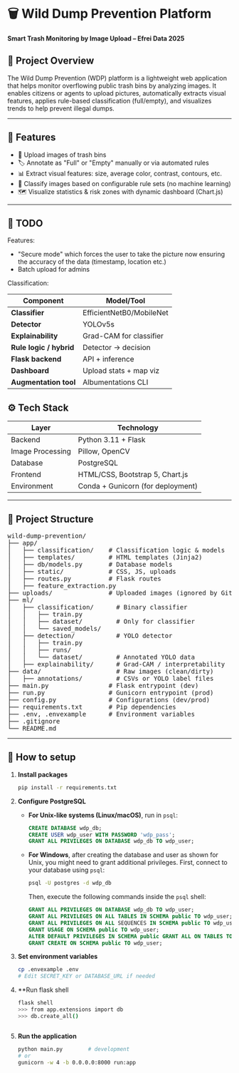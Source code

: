 # 🗑️ Wild Dump Prevention Platform

**Smart Trash Monitoring by Image Upload – Efrei Data 2025**

## 📌 Project Overview

The Wild Dump Prevention (WDP) platform is a lightweight web application that helps monitor overflowing public trash bins by analyzing images. It enables citizens or agents to upload pictures, automatically extracts visual features, applies rule-based classification (full/empty), and visualizes trends to help prevent illegal dumps.

---

## 🚀 Features

- 📸 Upload images of trash bins
- 🏷️ Annotate as "Full" or "Empty" manually or via automated rules
- 📊 Extract visual features: size, average color, contrast, contours, etc.
- 🧠 Classify images based on configurable rule sets (no machine learning)
- 🗺️ Visualize statistics & risk zones with dynamic dashboard (Chart.js)

---

## 🚀 TODO
Features:
- "Secure mode" which forces the user to take the picture now ensuring the accuracy of the data (timestamp, location etc.)
- Batch upload for admins

Classification:

| Component               | Model/Tool               |
| ----------------------- | ------------------------ |
| **Classifier**          | EfficientNetB0/MobileNet |
| **Detector**            | YOLOv5s                  |
| **Explainability**      | Grad-CAM for classifier  |
| **Rule logic / hybrid** | Detector → decision      |
| **Flask backend**       | API + inference          |
| **Dashboard**           | Upload stats + map viz   |
| **Augmentation tool**   | Albumentations CLI       |


## ⚙️ Tech Stack

| Layer | Technology             |
|-------|------------------------|
| Backend | Python 3.11 + Flask    |
| Image Processing | Pillow, OpenCV         |
| Database | PostgreSQL             |
| Frontend | HTML/CSS, Bootstrap 5, Chart.js |
| Environment | Conda + Gunicorn (for deployment) |

---

## 📂 Project Structure
<pre>
wild-dump-prevention/
├── app/
│   ├── classification/    # Classification logic & models
│   ├── templates/         # HTML templates (Jinja2)
│   ├── db/models.py       # Database models
│   ├── static/            # CSS, JS, uploads
│   ├── routes.py          # Flask routes
│   ├── feature_extraction.py
├── uploads/               # Uploaded images (ignored by Git)
├── ml/
│   ├── classification/      # Binary classifier
│   │   ├── train.py
│   │   ├── dataset/         # Only for classifier
│   │   └── saved_models/
│   ├── detection/           # YOLO detector
│   │   ├── train.py
│   │   ├── runs/
│   │   └── dataset/         # Annotated YOLO data
│   ├── explainability/      # Grad-CAM / interpretability
├── data/                    # Raw images (clean/dirty)
│   ├── annotations/         # CSVs or YOLO label files
├── main.py                # Flask entrypoint (dev)
├── run.py                 # Gunicorn entrypoint (prod)
├── config.py              # Configurations (dev/prod)
├── requirements.txt       # Pip dependencies
├── .env, .envexample      # Environment variables
├── .gitignore
└── README.md
</pre>

---

## 📂 How to setup
1. **Install packages**
   ```bash
   pip install -r requirements.txt
   ```
2. **Configure PostgreSQL**
   - **For Unix-like systems (Linux/macOS)**, run in `psql`:
     ```sql
     CREATE DATABASE wdp_db;
     CREATE USER wdp_user WITH PASSWORD 'wdp_pass';
     GRANT ALL PRIVILEGES ON DATABASE wdp_db TO wdp_user;
     ```
   - **For Windows**, after creating the database and user as shown for Unix, you might need to grant additional privileges. First, connect to your database using `psql`:
     ```bash
     psql -U postgres -d wdp_db
     ```
     Then, execute the following commands inside the `psql` shell:
     ```sql
     GRANT ALL PRIVILEGES ON DATABASE wdp_db TO wdp_user;
     GRANT ALL PRIVILEGES ON ALL TABLES IN SCHEMA public TO wdp_user;
     GRANT ALL PRIVILEGES ON ALL SEQUENCES IN SCHEMA public TO wdp_user;
     GRANT USAGE ON SCHEMA public TO wdp_user;
     ALTER DEFAULT PRIVILEGES IN SCHEMA public GRANT ALL ON TABLES TO wdp_user;
     GRANT CREATE ON SCHEMA public TO wdp_user;
     ```
3. **Set environment variables**
   ```bash
   cp .envexample .env
   # Edit SECRET_KEY or DATABASE_URL if needed
   ```

4. **Run flask shell
   ```bash
   flask shell
   >>> from app.extensions import db
   >>> db.create_all()
   ```
   ```
   
6. **Run the application**
   ```bash
   python main.py        # development
   # or
   gunicorn -w 4 -b 0.0.0.0:8000 run:app
   ```
